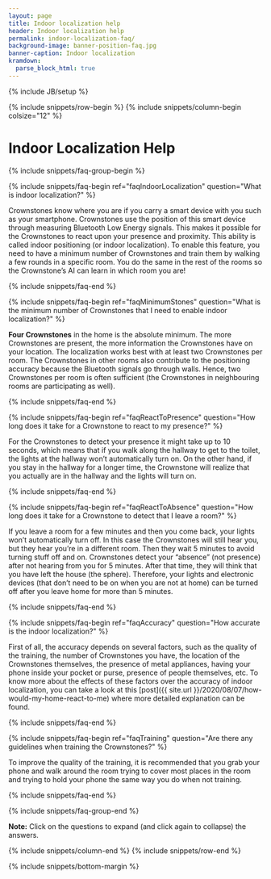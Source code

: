 ```yaml
---
layout: page
title: Indoor localization help
header: Indoor localization help
permalink: indoor-localization-faq/
background-image: banner-position-faq.jpg
banner-caption: Indoor localization
kramdown: 
  parse_block_html: true
---
```

{% include JB/setup %}

{% include snippets/row-begin %}
{% include snippets/column-begin colsize="12" %}

# Indoor Localization Help

{% include snippets/faq-group-begin %}


{% include snippets/faq-begin ref="faqIndoorLocalization" question="What is indoor localization?" %}

Crownstones know where you are if you carry a smart device with you such as your smartphone. Crownstones use the position of this smart device through measuring Bluetooth Low Energy signals. This makes it possible for the Crownstones to react upon your presence and proximity. This ability is called indoor positioning (or indoor localization). To enable this feature, you need to have a minimum number of Crownstones and train them by walking a few rounds in a specific room. You do the same in the rest of the rooms so the Crownstone’s AI can learn in which room you are!

{% include snippets/faq-end %}



{% include snippets/faq-begin ref="faqMinimumStones" question="What is the minimum number of Crownstones that I need to enable indoor localization?" %}

**Four Crownstones** in the home is the absolute minimum. The more Crownstones are present, the more information the Crownstones have on your location. The localization works best with at least two Crownstones per room. The Crownstones in other rooms also contribute to the positioning accuracy because the Bluetooth signals go through walls. Hence, two Crownstones per room is often sufficient (the Crownstones in neighbouring rooms are participating as well).

{% include snippets/faq-end %}



{% include snippets/faq-begin ref="faqReactToPresence" question="How long does it take for a Crownstone to react to my presence?" %}

For the Crownstones to detect your presence it might take up to 10 seconds, which means that if you walk along the hallway to get to the toilet, the lights at the hallway won’t automatically turn on. On the other hand, if you stay in the hallway for a longer time, the Crownstone will realize that you actually are in the hallway and the lights will turn on.

{% include snippets/faq-end %}



{% include snippets/faq-begin ref="faqReactToAbsence" question="How long does it take for a Crownstone to detect that I leave a room?" %}

If you leave a room for a few minutes and then you come back, your lights won’t automatically turn off. In this case the Crownstones will still hear you, but they hear you’re in a different room. Then they wait 5 minutes to avoid turning stuff off and on. Crownstones detect your “absence” (not presence) after not hearing from you for 5 minutes. After that time, they will think that you have left the house (the sphere). Therefore, your lights and electronic devices (that don’t need to be on when you are not at home) can be turned off after you leave home for more than 5 minutes.

{% include snippets/faq-end %}



{% include snippets/faq-begin ref="faqAccuracy" question="How accurate is the indoor localization?" %}

First of all, the accuracy depends on several factors, such as the quality of the training, the number of Crownstones you have, the location of the Crownstones themselves, the presence of metal appliances, having your phone inside your pocket or purse, presence of people themselves, etc.
To know more about the effects of these factors over the accuracy of indoor localization, you can take a look at this [post]({{ site.url }}/2020/08/07/how-would-my-home-react-to-me) where more detailed explanation can be found.

{% include snippets/faq-end %}



{% include snippets/faq-begin ref="faqTraining" question="Are there any guidelines when training the Crownstones?" %}

To improve the quality of the training, it is recommended that you grab your phone and walk around the room trying to cover most places in the room and trying to hold your phone the same way you do when not training. 

{% include snippets/faq-end %}



{% include snippets/faq-group-end %}



**Note:** Click on the questions to expand (and click again to collapse) the answers.

{% include snippets/column-end %}
{% include snippets/row-end %}


{% include snippets/bottom-margin %}


<script>
window.onload = function() {
    var hash = window.location.hash; 
    if(hash !== " ") {
        var id = hash.substr(1);
        document.getElementById(id.concat('+')).classList.add("show");
        document.getElementById(id).scrollIntoView();
    }
};

function updateHash(new_hash){
    var hash = "#" + new_hash.slice(0, -1);
    window.history.pushState("", "", hash);
}
</script>